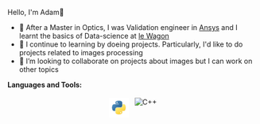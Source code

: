 Hello, I'm Adam👋

- 🔭 After a Master in Optics, I was Validation engineer in [Ansys](https://www.ansys.com/) and I learnt the basics of Data-science at [le Wagon](https://www.lewagon.com/)
- 🌱 I continue to learning by doeing projects. Particularly, I'd like to do projects related to images processing
- 👯 I’m looking to collaborate on projects about images but I can work on other topics

**Languages and Tools:** 
<p align="center">
<img src="https://raw.githubusercontent.com/github/explore/80688e429a7d4ef2fca1e82350fe8e3517d3494d/topics/python/python.png" alt="Python" height="40" style="vertical-align:top; margin:4px">
<img src="https://raw.githubusercontent.com/github/explore/80688e429a7d4ef2fca1e82350fe8e3517d3494d/topics/C++/C++.png" alt="C++" height="40" style="vertical-align:top; margin:4px">  
</p>  
<!--


- 🤔 I’m looking for help with ...
- 💬 Ask me about ...
- 📫 How to reach me: ...
- 😄 Pronouns: ...
- ⚡ Fun fact: ...
-->
